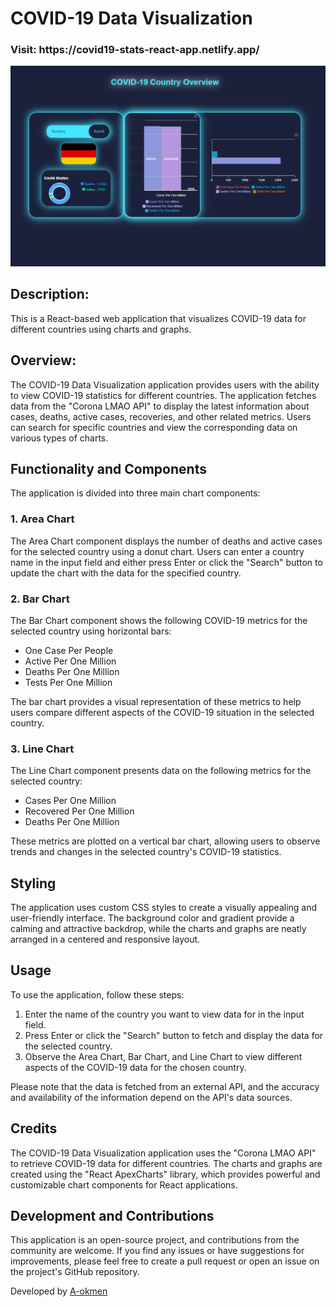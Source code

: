 # COVID-19 Data Visualization


<h3>Visit: https://covid19-stats-react-app.netlify.app/</h3>
<img alt="alt_text" src="./country.gif"/>

## Description:

This is a React-based web application that visualizes COVID-19 data for different countries using charts and graphs.

## Overview:

The COVID-19 Data Visualization application provides users with the ability to view COVID-19 statistics for different countries. The application fetches data from the "Corona LMAO API" to display the latest information about cases, deaths, active cases, recoveries, and other related metrics. Users can search for specific countries and view the corresponding data on various types of charts.

## Functionality and Components

The application is divided into three main chart components:

### 1. Area Chart

The Area Chart component displays the number of deaths and active cases for the selected country using a donut chart. Users can enter a country name in the input field and either press Enter or click the "Search" button to update the chart with the data for the specified country.

### 2. Bar Chart

The Bar Chart component shows the following COVID-19 metrics for the selected country using horizontal bars:

- One Case Per People
- Active Per One Million
- Deaths Per One Million
- Tests Per One Million

The bar chart provides a visual representation of these metrics to help users compare different aspects of the COVID-19 situation in the selected country.

### 3. Line Chart

The Line Chart component presents data on the following metrics for the selected country:

- Cases Per One Million
- Recovered Per One Million
- Deaths Per One Million

These metrics are plotted on a vertical bar chart, allowing users to observe trends and changes in the selected country's COVID-19 statistics.

## Styling

The application uses custom CSS styles to create a visually appealing and user-friendly interface. The background color and gradient provide a calming and attractive backdrop, while the charts and graphs are neatly arranged in a centered and responsive layout.

## Usage

To use the application, follow these steps:

1. Enter the name of the country you want to view data for in the input field.
2. Press Enter or click the "Search" button to fetch and display the data for the selected country.
3. Observe the Area Chart, Bar Chart, and Line Chart to view different aspects of the COVID-19 data for the chosen country.

Please note that the data is fetched from an external API, and the accuracy and availability of the information depend on the API's data sources.

## Credits

The COVID-19 Data Visualization application uses the "Corona LMAO API" to retrieve COVID-19 data for different countries. The charts and graphs are created using the "React ApexCharts" library, which provides powerful and customizable chart components for React applications.

## Development and Contributions

This application is an open-source project, and contributions from the community are welcome. If you find any issues or have suggestions for improvements, please feel free to create a pull request or open an issue on the project's GitHub repository.

Developed by [A-okmen](https://github.com/aokmen)

